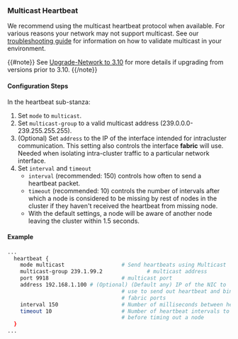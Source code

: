 ### Multicast Heartbeat
We recommend using the multicast heartbeat protocol when available. For various
reasons your network may not support multicast. See our
[troubleshooting guide](/docs/operations/troubleshoot) for information on
how to validate multicast in your environment.

{{#note}}
See [Upgrade-Network to 3.10](/docs/operations/upgrade/network_to_3_10#multicast) for more details if upgrading from versions prior to 3.10.
{{/note}}

#### Configuration Steps
In the heartbeat sub-stanza:

1. Set `mode` to `multicast`.
2. Set `multicast-group` to a valid multicast address (239.0.0.0-239.255.255.255).
3. (Optional) Set `address` to the IP of the interface intended for intracluster
   communication. This setting also controls the interface **fabric** will use.
   Needed when isolating intra-cluster traffic to a particular network interface.
4. Set `interval` and `timeout`
    * `interval` (recommended: 150) controls how often to send a heartbeat
     packet.
    * `timeout` (recommended: 10) controls the number of intervals after which a node is considered to be missing by rest of nodes in the cluster if they haven't received the heartbeat from missing node.
    *  With the default settings, a node will be aware of another node leaving the
     cluster within 1.5 seconds.

#### Example

```bash
...
  heartbeat {
    mode multicast                  # Send heartbeats using Multicast
    multicast-group 239.1.99.2              # multicast address
    port 9918                       # multicast port
    address 192.168.1.100 # (Optional) (Default any) IP of the NIC to
                                    # use to send out heartbeat and bind
                                    # fabric ports
    interval 150                    # Number of milliseconds between heartbeats
    timeout 10                      # Number of heartbeat intervals to wait
                                    # before timing out a node
  }
...
```

